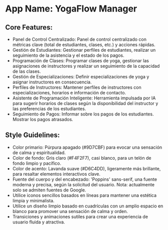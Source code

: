 # **App Name**: YogaFlow Manager

## Core Features:

- Panel de Control Centralizado: Panel de control centralizado con métricas clave (total de estudiantes, clases, etc.) y acciones rápidas.
- Gestión de Estudiantes: Gestionar perfiles de estudiantes, realizar un seguimiento de la asistencia y el estado de los pagos.
- Programación de Clases: Programar clases de yoga, gestionar las asignaciones de instructores y realizar un seguimiento de la capacidad de las clases.
- Gestión de Especializaciones: Definir especializaciones de yoga y asignar instructores en consecuencia.
- Perfiles de Instructores: Mantener perfiles de instructores con especializaciones, horarios e información de contacto.
- Asistente de Programación Inteligente: Herramienta impulsada por IA para sugerir horarios de clases según la disponibilidad del instructor y las preferencias de los estudiantes.
- Seguimiento de Pagos: Informar sobre los pagos de los estudiantes. Mostrar los pagos atrasados.

## Style Guidelines:

- Color primario: Púrpura apagado (#9D7CBF) para evocar una sensación de calma y espiritualidad.
- Color de fondo: Gris claro (#F4F2F7), casi blanco, para un telón de fondo limpio y pacífico.
- Color de acento: Lavanda suave (#D6C4DD), ligeramente más brillante, para resaltar elementos interactivos clave.
- Fuente del cuerpo y del encabezado: 'Poppins' sans-serif, una fuente moderna y precisa, según la solicitud del usuario. Nota: actualmente solo se admiten fuentes de Google.
- Utilice iconos sencillos basados en líneas para mantener una estética limpia y minimalista.
- Utilice un diseño limpio basado en cuadrículas con un amplio espacio en blanco para promover una sensación de calma y orden.
- Transiciones y animaciones sutiles para crear una experiencia de usuario fluida y atractiva.
